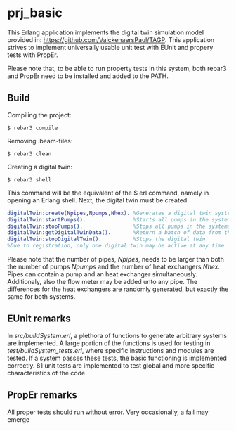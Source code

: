 prj_basic
=====

This Erlang application implements the digital twin simulation model provided in:
https://github.com/ValckenaersPaul/TAGP.
This application strives to implement universally usable unit test with EUnit and propery tests with PropEr.

Please note that, to be able to run property tests in this system, both rebar3 and PropEr need to be installed and added to the PATH.

Build
-----
Compiling the project:

    $ rebar3 compile
Removing .beam-files:

    $ rebar3 clean
Creating a digital twin:

    $ rebar3 shell
This command will be the equivalent of the $ erl command, namely in opening an Erlang shell.
Next, the digital twin must be created:
```Erlang
digitalTwin:create(Npipes,Npumps,Nhex). %Generates a digital twin system
digitalTwin:startPumps().               %Starts all pumps in the systems
digitalTwin:stopPumps().                %Stops all pumps in the systems
digitalTwin:getDigitalTwinData().       %Return a batch of data from the systems
digitalTwin:stopDigitalTwin().          %Stops the digital twin
%Due to registration, only one digital twin may be active at any time
```
Please note that the number of pipes, _Npipes_, needs to be larger than both the number of pumps _Npumps_ and the number of heat
 exchangers _Nhex_. Pipes can contain a pump and an heat exchanger simultaneously. Additionaly, also the flow meter may be added unto any pipe.
The differences for the heat exchangers are randomly generated, but exactly the same for both systems.

EUnit remarks
-----
In *src/buildSystem.erl*, a plethora of functions to generate arbitrary systems are implemented. A large portion of the functions is used for testing in *test/buildSystem_tests.erl*, where specific instructions and modules are tested. If a system passes these tests, the basic functioning is implemented correctly. 81 unit tests are implemented to test global and more specific characteristics of the code.

PropEr remarks
-----

All proper tests should run without error. Very occasionally, a fail may emerge
